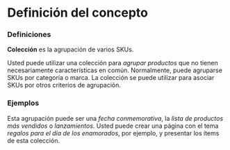 # Definición del concepto

### Definiciones <a id="definiciones"></a>

**Colección** es la agrupación de varios SKUs.

Usted puede utilizar una colección para _agrupar productos_ que no tienen necesariamente características en común. Normalmente, puede agruparse SKUs por categoría o marca. La colección se puede utilizar para asociar SKUs por otros criterios de agrupación.

### Ejemplos <a id="ejemplos"></a>

Esta agrupación puede ser una _fecha conmemorativa_, la _lista de productos más vendidos_ o _lanzamientos_. Usted puede crear una página con el tema _regalos para el día de los enamorados_, por ejemplo, y presentar los ítems de esta colección.

